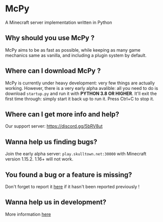 # McPy

A Minecraft server implementation written in Python

## Why should you use McPy ?
McPy aims to be as fast as possible, while keeping as many game mechanics same as vanilla, and including a plugin system by default.

## Where can I download McPy ?
McPy is currently under heavy development: very few things are actually working. However, there is a very early alpha avalible: all you need to do is download `startup.py` and run it with **PYTHON 3.8 OR HIGHER**. It'll exit the first time through: simply start it back up to run it. Press Ctrl+C to stop it.

## Where can I get more info and help?
Our support server: https://discord.gg/5bRV8ut

## Wanna help us finding bugs?
Join the early alpha server: `play.skulltown.net:30000` with Minecraft version 1.15.2. 1.16+ will not work.

## You found a bug or a feature is missing?
Don't forget to report it [here](https://github.com/tazz4843/McPy/issues) if it hasn't been reported previously !

## Wanna help us in development?
More information [here](docs/howto_git.md)